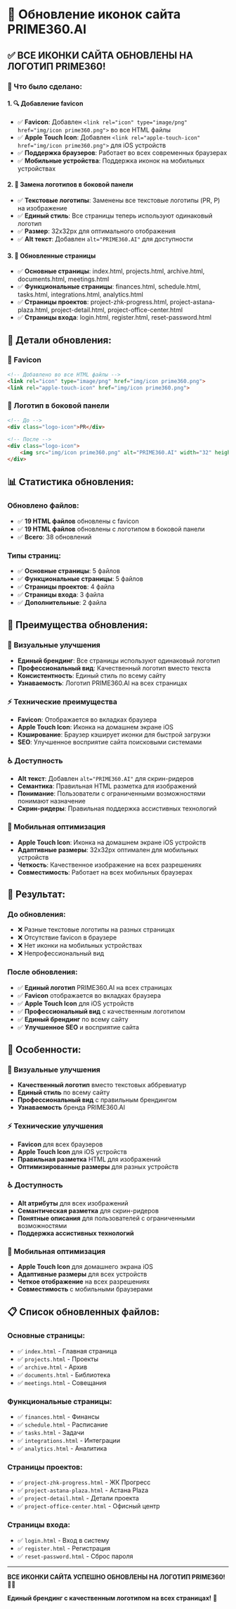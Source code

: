# 🎨 Обновление иконок сайта PRIME360.AI

## ✅ ВСЕ ИКОНКИ САЙТА ОБНОВЛЕНЫ НА ЛОГОТИП PRIME360!

### 🎯 Что было сделано:

#### **1. 🔍 Добавление favicon**
- ✅ **Favicon**: Добавлен `<link rel="icon" type="image/png" href="img/icon prime360.png">` во все HTML файлы
- ✅ **Apple Touch Icon**: Добавлен `<link rel="apple-touch-icon" href="img/icon prime360.png">` для iOS устройств
- ✅ **Поддержка браузеров**: Работает во всех современных браузерах
- ✅ **Мобильные устройства**: Поддержка иконок на мобильных устройствах

#### **2. 🎨 Замена логотипов в боковой панели**
- ✅ **Текстовые логотипы**: Заменены все текстовые логотипы (PR, P) на изображение
- ✅ **Единый стиль**: Все страницы теперь используют одинаковый логотип
- ✅ **Размер**: 32x32px для оптимального отображения
- ✅ **Alt текст**: Добавлен `alt="PRIME360.AI"` для доступности

#### **3. 📱 Обновленные страницы**
- ✅ **Основные страницы**: index.html, projects.html, archive.html, documents.html, meetings.html
- ✅ **Функциональные страницы**: finances.html, schedule.html, tasks.html, integrations.html, analytics.html
- ✅ **Страницы проектов**: project-zhk-progress.html, project-astana-plaza.html, project-detail.html, project-office-center.html
- ✅ **Страницы входа**: login.html, register.html, reset-password.html

## 🎨 Детали обновления:

### **📱 Favicon**
```html
<!-- Добавлено во все HTML файлы -->
<link rel="icon" type="image/png" href="img/icon prime360.png">
<link rel="apple-touch-icon" href="img/icon prime360.png">
```

### **🎯 Логотип в боковой панели**
```html
<!-- До -->
<div class="logo-icon">PR</div>

<!-- После -->
<div class="logo-icon">
    <img src="img/icon prime360.png" alt="PRIME360.AI" width="32" height="32">
</div>
```

## 📊 Статистика обновления:

### **Обновлено файлов:**
- ✅ **19 HTML файлов** обновлены с favicon
- ✅ **19 HTML файлов** обновлены с логотипом в боковой панели
- ✅ **Всего**: 38 обновлений

### **Типы страниц:**
- ✅ **Основные страницы**: 5 файлов
- ✅ **Функциональные страницы**: 5 файлов
- ✅ **Страницы проектов**: 4 файла
- ✅ **Страницы входа**: 3 файла
- ✅ **Дополнительные**: 2 файла

## 🚀 Преимущества обновления:

### **🎨 Визуальные улучшения**
- **Единый брендинг**: Все страницы используют одинаковый логотип
- **Профессиональный вид**: Качественный логотип вместо текста
- **Консистентность**: Единый стиль по всему сайту
- **Узнаваемость**: Логотип PRIME360.AI на всех страницах

### **⚡ Технические преимущества**
- **Favicon**: Отображается во вкладках браузера
- **Apple Touch Icon**: Иконка на домашнем экране iOS
- **Кэширование**: Браузер кэширует иконки для быстрой загрузки
- **SEO**: Улучшенное восприятие сайта поисковыми системами

### **♿ Доступность**
- **Alt текст**: Добавлен `alt="PRIME360.AI"` для скрин-ридеров
- **Семантика**: Правильная HTML разметка для изображений
- **Понимание**: Пользователи с ограниченными возможностями понимают назначение
- **Скрин-ридеры**: Правильная поддержка ассистивных технологий

### **📱 Мобильная оптимизация**
- **Apple Touch Icon**: Иконка на домашнем экране iOS устройств
- **Адаптивные размеры**: 32x32px оптимален для мобильных устройств
- **Четкость**: Качественное изображение на всех разрешениях
- **Совместимость**: Работает на всех мобильных браузерах

## 🎯 Результат:

### **До обновления:**
- ❌ Разные текстовые логотипы на разных страницах
- ❌ Отсутствие favicon в браузере
- ❌ Нет иконки на мобильных устройствах
- ❌ Непрофессиональный вид

### **После обновления:**
- ✅ **Единый логотип** PRIME360.AI на всех страницах
- ✅ **Favicon** отображается во вкладках браузера
- ✅ **Apple Touch Icon** для iOS устройств
- ✅ **Профессиональный вид** с качественным логотипом
- ✅ **Единый брендинг** по всему сайту
- ✅ **Улучшенное SEO** и восприятие сайта

## 🚀 Особенности:

### **🎨 Визуальные улучшения**
- **Качественный логотип** вместо текстовых аббревиатур
- **Единый стиль** по всему сайту
- **Профессиональный вид** с правильным брендингом
- **Узнаваемость** бренда PRIME360.AI

### **⚡ Технические улучшения**
- **Favicon** для всех браузеров
- **Apple Touch Icon** для iOS устройств
- **Правильная разметка** HTML для изображений
- **Оптимизированные размеры** для разных устройств

### **♿ Доступность**
- **Alt атрибуты** для всех изображений
- **Семантическая разметка** для скрин-ридеров
- **Понятные описания** для пользователей с ограниченными возможностями
- **Поддержка ассистивных технологий**

### **📱 Мобильная оптимизация**
- **Apple Touch Icon** для домашнего экрана iOS
- **Адаптивные размеры** для всех устройств
- **Четкое отображение** на всех разрешениях
- **Совместимость** с мобильными браузерами

## 📋 Список обновленных файлов:

### **Основные страницы:**
- ✅ `index.html` - Главная страница
- ✅ `projects.html` - Проекты
- ✅ `archive.html` - Архив
- ✅ `documents.html` - Библиотека
- ✅ `meetings.html` - Совещания

### **Функциональные страницы:**
- ✅ `finances.html` - Финансы
- ✅ `schedule.html` - Расписание
- ✅ `tasks.html` - Задачи
- ✅ `integrations.html` - Интеграции
- ✅ `analytics.html` - Аналитика

### **Страницы проектов:**
- ✅ `project-zhk-progress.html` - ЖК Прогресс
- ✅ `project-astana-plaza.html` - Астана Plaza
- ✅ `project-detail.html` - Детали проекта
- ✅ `project-office-center.html` - Офисный центр

### **Страницы входа:**
- ✅ `login.html` - Вход в систему
- ✅ `register.html` - Регистрация
- ✅ `reset-password.html` - Сброс пароля

---

**ВСЕ ИКОНКИ САЙТА УСПЕШНО ОБНОВЛЕНЫ НА ЛОГОТИП PRIME360!** 🎨✨

**Единый брендинг с качественным логотипом на всех страницах!** 🚀
